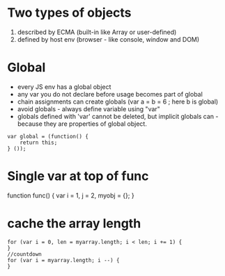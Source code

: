 
# Two types of objects
1. described by ECMA (built-in like Array or user-defined)
2. defined by host env (browser - like console, window and DOM)

# Global

* every JS env has a global object
* any var you do not declare before usage becomes part of global
* chain assignments can create globals (var a = b = 6 ; here b is global)
* avoid globals - always define variable using "var"
* globals defined with 'var' cannot be deleted, but implicit globals can - because they are properties of global object.

```
var global = (function() {
	return this;
} ());
```

# Single var at top of func

function func() {
   var i = 1, j = 2, myobj = {};
}

# cache the array length 

```
for (var i = 0, len = myarray.length; i < len; i += 1) {
}
//countdown
for (var i = myarray.length; i --) {
}
```
